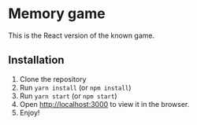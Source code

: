 # Memory game

This is the React version of the known game.

## Installation

1. Clone the repository
2. Run `yarn install` (or `npm install`)
3. Run `yarn start` (or `npm start`)
4. Open [http://localhost:3000](http://localhost:3000) to view it in the browser.
5. Enjoy!
